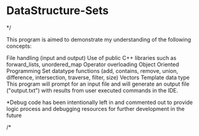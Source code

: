 # DataStructure-Sets

*/

This program is aimed to demonstrate my understanding of the following concepts:

File handling (input and output)
Use of public C++ libraries such as forward_lists, unordered_map
Operator overloading
Object Oriented Programming
Set datatype functions (add, contains, remove, union, difference, intersection, traverse, filter, size)
Vectors
Template data type
This program will prompt for an input file and will generate an output file ("output.txt") with results from user executed commands in the IDE.

*Debug code has been intentionally left in and commented out to provide logic process and debugging resources for further development in the future

/*
